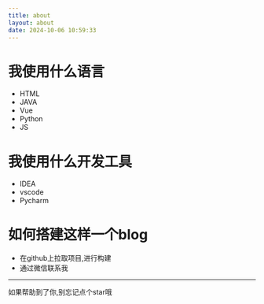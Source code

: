 ```yaml
---
title: about
layout: about
date: 2024-10-06 10:59:33
---
```


# 我使用什么语言
* HTML
* JAVA
* Vue
* Python
* JS
# 我使用什么开发工具
* IDEA
* vscode
* Pycharm
# 如何搭建这样一个blog
* 在github上拉取项目,进行构建
* 通过微信联系我

-----

如果帮助到了你,别忘记点个star哦





